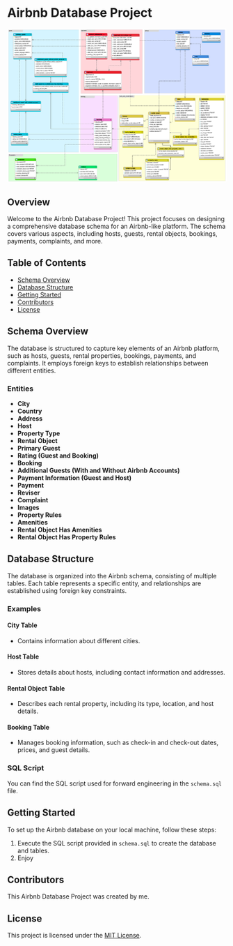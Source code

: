 # Airbnb Database Project

![Database Schema](Model_final.png)


## Overview

Welcome to the Airbnb Database Project! This project focuses on designing a comprehensive database schema for an Airbnb-like platform. The schema covers various aspects, including hosts, guests, rental objects, bookings, payments, complaints, and more.

## Table of Contents

- [Schema Overview](#schema-overview)
- [Database Structure](#database-structure)
- [Getting Started](#getting-started)
- [Contributors](#contributors)
- [License](#license)

## Schema Overview



The database is structured to capture key elements of an Airbnb platform, such as hosts, guests, rental properties, bookings, payments, and complaints. It employs foreign keys to establish relationships between different entities.

### Entities

- **City**
- **Country**
- **Address**
- **Host**
- **Property Type**
- **Rental Object**
- **Primary Guest**
- **Rating (Guest and Booking)**
- **Booking**
- **Additional Guests (With and Without Airbnb Accounts)**
- **Payment Information (Guest and Host)**
- **Payment**
- **Reviser**
- **Complaint**
- **Images**
- **Property Rules**
- **Amenities**
- **Rental Object Has Amenities**
- **Rental Object Has Property Rules**

## Database Structure

The database is organized into the Airbnb schema, consisting of multiple tables. Each table represents a specific entity, and relationships are established using foreign key constraints.

### Examples

#### City Table

- Contains information about different cities.

#### Host Table

- Stores details about hosts, including contact information and addresses.

#### Rental Object Table

- Describes each rental property, including its type, location, and host details.

#### Booking Table

- Manages booking information, such as check-in and check-out dates, prices, and guest details.

### SQL Script

You can find the SQL script used for forward engineering in the `schema.sql` file.

## Getting Started

To set up the Airbnb database on your local machine, follow these steps:

1. Execute the SQL script provided in `schema.sql` to create the database and tables.
2. Enjoy



## Contributors

This Airbnb Database Project was created by me.

## License

This project is licensed under the [MIT License](LICENSE.md).
